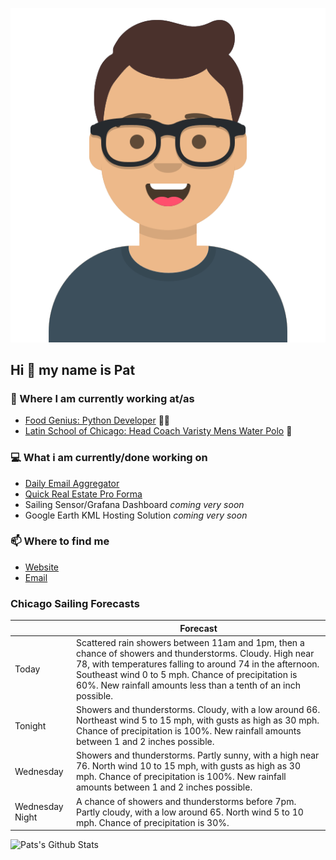 [![Social banner for p-j-falconer](https://raw.githubusercontent.com/P-J-FALCONER/P-J-FALCONER/master/assets/avataaars.svg)](https://patfalconer.com/)
## Hi :wave: my name is Pat

### 💼 Where I am currently working at/as
- [Food Genius: Python Developer](https://getfoodgenius.com/) 🍔🐍
- [Latin School of Chicago: Head Coach Varisty Mens Water Polo](https://www.latinschool.org/) 🤽


### 💻 What i am currently/done working on
 - [Daily Email Aggregator](https://github.com/P-J-FALCONER/dott_daily_mail)
 - [Quick Real Estate Pro Forma](https://github.com/P-J-FALCONER/henry)
 - Sailing Sensor/Grafana Dashboard *coming very soon*
 - Google Earth KML Hosting Solution *coming very soon*

### 📫 Where to find me
 - [Website](https://patfalconer.com/)
 - [Email](mailto:patrick.j.falconer@gmail.com)


### Chicago Sailing Forecasts
|   | Forecast  |
|---|---|
| Today | Scattered rain showers between 11am and 1pm, then a chance of showers and thunderstorms. Cloudy. High near 78, with temperatures falling to around 74 in the afternoon. Southeast wind 0 to 5 mph. Chance of precipitation is 60%. New rainfall amounts less than a tenth of an inch possible. |
| Tonight | Showers and thunderstorms. Cloudy, with a low around 66. Northeast wind 5 to 15 mph, with gusts as high as 30 mph. Chance of precipitation is 100%. New rainfall amounts between 1 and 2 inches possible. |
| Wednesday | Showers and thunderstorms. Partly sunny, with a high near 76. North wind 10 to 15 mph, with gusts as high as 30 mph. Chance of precipitation is 100%. New rainfall amounts between 1 and 2 inches possible. |
| Wednesday Night | A chance of showers and thunderstorms before 7pm. Partly cloudy, with a low around 65. North wind 5 to 10 mph. Chance of precipitation is 30%. |

![Pats's Github Stats](https://github-readme-stats.vercel.app/api?username=p-j-falconer&show_icons=true&theme=radical)
